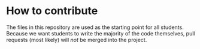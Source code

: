# How to contribute

The files in this repository are used as the starting point for all students. Because we want students to write the majority of the code themselves, pull requests (most likely) will _not_ be merged into the project. 
